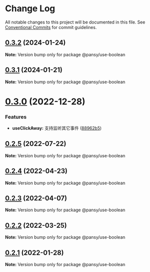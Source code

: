 # Change Log

All notable changes to this project will be documented in this file.
See [Conventional Commits](https://conventionalcommits.org) for commit guidelines.

## [0.3.2](https://github.com/pansyjs/react-hooks/compare/@pansy/use-boolean@0.3.1...@pansy/use-boolean@0.3.2) (2024-01-24)

**Note:** Version bump only for package @pansy/use-boolean





## [0.3.1](https://github.com/pansyjs/react-hooks/compare/@pansy/use-boolean@0.3.0...@pansy/use-boolean@0.3.1) (2024-01-21)

**Note:** Version bump only for package @pansy/use-boolean





# [0.3.0](https://github.com/pansyjs/react-hooks/compare/@pansy/use-boolean@0.2.5...@pansy/use-boolean@0.3.0) (2022-12-28)


### Features

* **useClickAway:** 支持监听其它事件 ([88962b5](https://github.com/pansyjs/react-hooks/commit/88962b55d29a5df0c83e655651bb999611d7b88f))





## [0.2.5](https://github.com/pansyjs/react-hooks/compare/@pansy/use-boolean@0.2.4...@pansy/use-boolean@0.2.5) (2022-07-22)

**Note:** Version bump only for package @pansy/use-boolean





## [0.2.4](https://github.com/pansyjs/react-hooks/compare/@pansy/use-boolean@0.2.3...@pansy/use-boolean@0.2.4) (2022-04-23)

**Note:** Version bump only for package @pansy/use-boolean





## [0.2.3](https://github.com/pansyjs/react-hooks/compare/@pansy/use-boolean@0.2.2...@pansy/use-boolean@0.2.3) (2022-04-07)

**Note:** Version bump only for package @pansy/use-boolean





## [0.2.2](https://github.com/pansyjs/react-hooks/compare/@pansy/use-boolean@0.2.1...@pansy/use-boolean@0.2.2) (2022-03-25)

**Note:** Version bump only for package @pansy/use-boolean





## [0.2.1](https://github.com/pansyjs/react-hooks/compare/@pansy/use-boolean@0.2.0...@pansy/use-boolean@0.2.1) (2022-01-28)

**Note:** Version bump only for package @pansy/use-boolean

